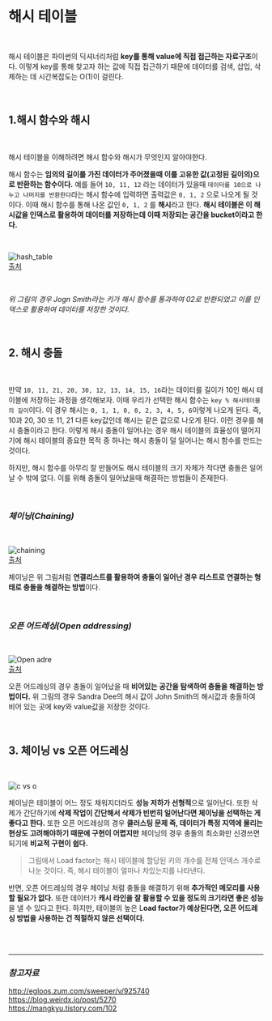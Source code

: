 # **해시 테이블**

<br>

해시 테이블은 파이썬의 딕셔너리처럼 **key를 통해 value에 직접 접근하는 자료구조**이다. 이렇게 key를 통해 찾고자 하는 값에 직접 접근하기 때문에 데이터를 검색, 삽입, 삭제하는 데 시간복잡도는 O(1)이 걸린다.

<br>

## **1.해시 함수와 해시**

<br>

해시 테이블을 이해하려면 해시 함수와 해시가 무엇인지 알아야한다.

해시 함수는 **임의의 길이를 가진 데이터가 주어졌을때 이를 고유한 값(고정된 길이의)으로 반환하는 함수이다.** 예를 들어 `10, 11, 12` 라는 데이터가 있을때 `데이터를 10으로 나누고 나머지를 반환한다`라는 해시 함수에 입력하면 출력값은 `0, 1, 2` 으로 나오게 될 것이다. 이때 해시 함수를 통해 나온 값인 `0, 1, 2` 를 **해시**라고 한다. **해시 테이블은 이 해시값을 인덱스로 활용하여 데이터를 저장하는데 이때 저장되는 공간을 bucket이라고 한다.**

<br>

![hash_table](https://user-images.githubusercontent.com/89771322/152672246-678a7d9a-32a5-46a3-a510-75552de0c676.png)<br>
[출처](![hash_table](https://user-images.githubusercontent.com/89771322/152672246-678a7d9a-32a5-46a3-a510-75552de0c676.png)
)

<br>

*위 그림의 경우 Jogn Smith라는 키가 해시 함수를 통과하여 02로 반환되었고 이를 인덱스로 활용하여 데이터를 저장한 것이다.*

<br>

## **2. 해시 충돌**

<br>

만약 `10, 11, 21, 20, 30, 12, 13, 14, 15, 16`라는 데이터를 길이가 10인 해시 테이블에 저장하는 과정을 생각해보자. 이때 우리가 선택한 해시 함수는 `key % 해시테이블의 길이`이다. 이 경우 해시는 `0, 1, 1, 0, 0, 2, 3, 4, 5, 6`이렇게 나오게 된다. 즉, 10과 20, 30 또 11, 21 다른 key값인데 해시는 같은 값으로 나오게 된다. 이런 경우를 해시 충돌이라고 한다. 이렇게 해시 충돌이 일어나는 경우 해시 테이블의 효율성이 떨어지기에 해시 테이블의 중요한 목적 중 하나는 해시 충돌이 덜 일어나는 해시 함수를 만드는 것이다.

하지만, 해시 함수를 아무리 잘 만들어도 해시 테이블의 크기 자체가 작다면 충돌은 일어날 수 밖에 없다. 이를 위해 충돌이 일어났을때 해결하는 방법들이 존재한다.

<br>

### ***체이닝(Chaining)***

<br>

![chaining](https://user-images.githubusercontent.com/89771322/152672675-68bc999b-be21-4e0f-89fb-4e93057a4a0c.png)<br>
[출처](http://wiki.hash.kr/index.php/%ED%95%B4%EC%8B%9C%EC%B6%A9%EB%8F%8C)

체이닝은 위 그림처럼 **연결리스트를 활용하여 충돌이 일어난 경우 리스트로 연결하는 형태로 충돌을 해결하는 방법**이다.

<br>

### ***오픈 어드레싱(Open addressing)***

<br>

![Open adre](https://user-images.githubusercontent.com/89771322/152672881-485cd809-4d18-4235-aca3-4020f125869f.png)<br>
[출처](https://en.wikipedia.org/wiki/Open_addressing)

오픈 어드레싱의 경우 충돌이 일어났을 때 **비어있는 공간을 탐색하여 충돌을 해결하는 방법이다.** 위 그림의 경우 Sandra Dee의 해시 값이 John Smith의 해시값과 충돌하여 비어 있는 곳에 key와 value값을 저장한 것이다.

<br>

## **3. 체이닝 vs 오픈 어드레싱**

<br>

![c vs o](https://user-images.githubusercontent.com/89771322/152673330-c1274654-62a0-43f6-8dd5-eca8b031f403.png)

체이닝은 테이블이 어느 정도 채워지더라도 **성능 저하가 선형적**으로 일어난다. 또한 삭제가 간단하기에 **삭제 작업이 간단해서 삭제가 빈번히 일어난다면 체이닝을 선택하는 게 좋다고 한다.** 또한 오픈 어드레싱의 경우 **클러스팅 문제 즉, 데이터가 특정 지역에 몰리는 현상도 고려해야하기 때문에 구현이 어렵지만** 체이닝의 경우 충돌의 최소화만 신경쓰면 되기에 **비교적 구현이 쉽다.**
> 그림에서 Load factor는 해시 테이블에 할당된 키의 개수를 전체 인덱스 개수로 나눈 것이다. 즉, 해시 테이블이 얼마나 차있는지를 나타낸다. 

반면, 오픈 어드레싱의 경우 체이닝 처럼 충돌을 해결하기 위해 **추가적인 메모리를 사용할 필요가 없다.** 또한 데이터가 **캐시 라인을 잘 활용할 수 있을 정도의 크기라면 좋은 성능**을 낼 수 있다고 한다. 하지만, 테이블의 높은 L**oad factor가 예상된다면, 오픈 어드레싱 방법을 사용하는 건 적절하지 않은 선택이다.**

<br>
<br>
<hr>

### *참고자료*
http://egloos.zum.com/sweeper/v/925740 <br>
https://blog.weirdx.io/post/5270 <br>
https://mangkyu.tistory.com/102
